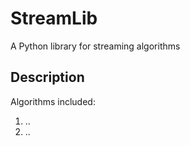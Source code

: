 StreamLib
=========

A Python library for streaming algorithms

## Description
Algorithms included:
 1. ..
 2. ..

